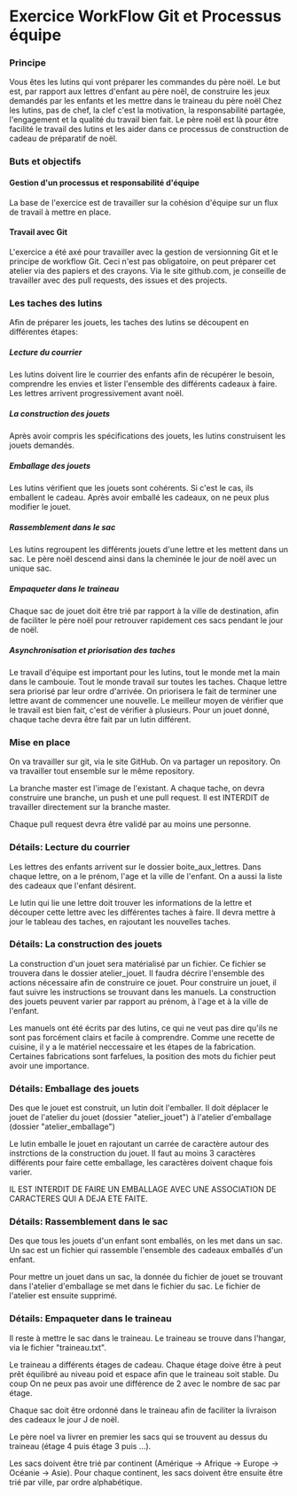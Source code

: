 # Exercice WorkFlow Git et Processus équipe

### Principe

Vous êtes les lutins qui vont préparer les commandes du père noël.
Le but est, par rapport aux lettres d'enfant au père noël, de construire les jeux demandés par les enfants et les mettre dans le traineau du père noël
Chez les lutins, pas de chef, la clef c'est la motivation, la responsabilité partagée, l'engagement et la qualité du travail bien fait.
Le père noël est là pour être facilité le travail des lutins et les aider dans ce processus de construction de cadeau de préparatif de noël.

### Buts et objectifs

#### Gestion d'un processus et responsabilité d'équipe

La base de l'exercice est de travailler sur la cohésion d'équipe sur un flux de travail à mettre en place. 

#### Travail avec Git

L'exercice a été axé pour travailler avec la gestion de versionning Git et le principe de workflow Git. 
Ceci n'est pas obligatoire, on peut préparer cet atelier via des papiers et des crayons.
Via le site github.com, je conseille de travailler avec des pull requests, des issues et des projects.

### Les taches des lutins

Afin de préparer les jouets, les taches des lutins se découpent en différentes étapes:

##### Lecture du courrier
Les lutins doivent lire le courrier des enfants afin de récupérer le besoin, comprendre les envies et lister l'ensemble des différents cadeaux à faire. 
Les lettres arrivent progressivement avant noël.

##### La construction des jouets
Après avoir compris les spécifications des jouets, les lutins construisent les jouets demandés.

##### Emballage des jouets
Les lutins vérifient que les jouets sont cohérents. Si c'est le cas, ils emballent le cadeau. 
Après avoir emballé les cadeaux, on ne peux plus modifier le jouet.

##### Rassemblement dans le sac
Les lutins regroupent les différents jouets d'une lettre et les mettent dans un sac.
Le père noël descend ainsi dans la cheminée le jour de noël avec un unique sac.

##### Empaqueter dans le traineau
Chaque sac de jouet doit être trié par rapport à la ville de destination, afin de faciliter
le père noël pour retrouver rapidement ces sacs pendant le jour de noël.

##### Asynchronisation et priorisation des taches
Le travail d'équipe est important pour les lutins, tout le monde met la main dans le cambouie.
Tout le monde travail sur toutes les taches.
Chaque lettre sera priorisé par leur ordre d'arrivée. On priorisera le fait de terminer une
lettre avant de commencer une nouvelle.
Le meilleur moyen de vérifier que le travail est bien fait, c'est de vérifier à plusieurs.
Pour un jouet donné, chaque tache devra être fait par un lutin différent.

### Mise en place

On va travailler sur git, via le site GitHub. On va partager un repository.
On va travailler tout ensemble sur le même repository.

La branche master est l'image de l'existant.
A chaque tache, on devra construire une branche, un push et une pull request.
Il est INTERDIT de travailler directement sur la branche master.

Chaque pull request devra être validé par au moins une personne.

### Détails: Lecture du courrier

Les lettres des enfants arrivent sur le dossier boite_aux_lettres.
Dans chaque lettre, on a le prénom, l'age et la ville de l'enfant.
On a aussi la liste des cadeaux que l'enfant désirent.

Le lutin qui lie une lettre doit trouver les informations de la lettre
et découper cette lettre avec les différentes taches à faire. Il devra mettre à jour
le tableau des taches, en rajoutant les nouvelles taches.

### Détails: La construction des jouets

La construction d'un jouet sera matérialisé par un fichier. Ce fichier se trouvera dans
le dossier atelier_jouet.
Il faudra décrire l'ensemble des actions nécessaire afin de construire ce jouet.
Pour construire un jouet, il faut suivre les instructions se trouvant dans les manuels.
La construction des jouets peuvent varier par rapport au prénom, à l'age et à la ville
de l'enfant.

Les manuels ont été écrits par des lutins, ce qui ne veut pas dire qu'ils ne sont pas
forcément clairs et facile à comprendre.
Comme une recette de cuisine, il y a le matériel neccessaire et les étapes de la fabrication.
Certaines fabrications sont farfelues, la position des mots du fichier peut avoir
une importance.

### Détails: Emballage des jouets

Des que le jouet est construit, un lutin doit l'emballer. Il doit déplacer le jouet
de l'atelier du jouet (dossier "atelier_jouet") à l'atelier d'emballage
(dossier "atelier_emballage")

Le lutin emballe le jouet en rajoutant un carrée de caractère autour des instrctions
de la construction du jouet. Il faut au moins 3 caractères différents pour faire
cette emballage, les caractères doivent chaque fois varier.

IL EST INTERDIT DE FAIRE UN EMBALLAGE AVEC UNE ASSOCIATION DE CARACTERES QUI A DEJA
ETE FAITE.

### Détails: Rassemblement dans le sac

Des que tous les jouets d'un enfant sont emballés, on les met dans un sac.
Un sac est un fichier qui rassemble l'ensemble des cadeaux emballés d'un enfant.

Pour mettre un jouet dans un sac, la donnée du fichier de jouet se trouvant
dans l'atelier d'emballage se met dans le fichier du sac. Le fichier de l'atelier
est ensuite supprimé.

### Détails: Empaqueter dans le traineau

Il reste à mettre le sac dans le traineau. Le traineau se trouve dans l'hangar, via
le fichier "traineau.txt".

Le traineau a différents étages de cadeau. Chaque étage doive être à peut prêt
équilibré au niveau poid et espace afin que le traineau soit stable. Du coup
On ne peux pas avoir une différence de 2 avec le nombre de sac par étage.

Chaque sac doit être ordonné dans le traineau afin de faciliter la livraison des
cadeaux le jour J de noël.

Le père noel va livrer en premier les sacs qui se trouvent au dessus du traineau
(étage 4 puis étage 3 puis ...).

Les sacs doivent être trié par continent (Amérique -> Afrique -> Europe
-> Océanie -> Asie). Pour chaque continent, les sacs doivent être ensuite être
trié par ville, par ordre alphabétique.







